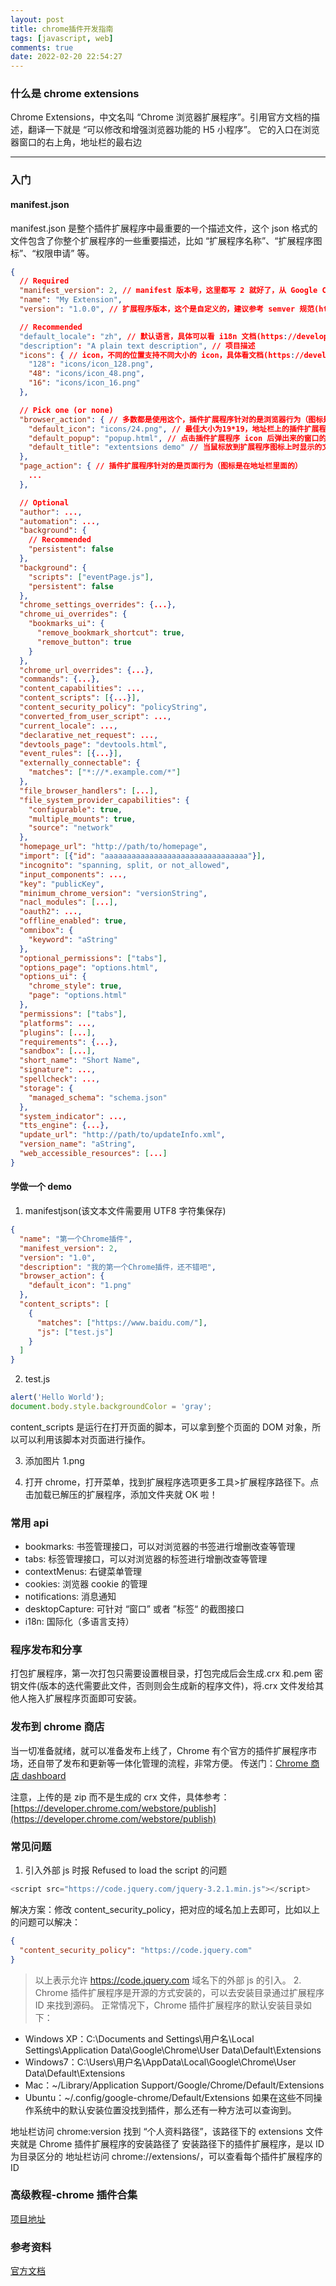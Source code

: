 ```yaml
---
layout: post
title: chrome插件开发指南
tags: [javascript, web]
comments: true
date: 2022-02-20 22:54:27
---
```


### 什么是 chrome extensions

Chrome Extensions，中文名叫 “Chrome 浏览器扩展程序”。引用官方文档的描述，翻译一下就是 “可以修改和增强浏览器功能的 H5 小程序”。
它的入口在浏览器窗口的右上角，地址栏的最右边

---

<!-- more -->

### 入门

#### manifest.json

manifest.json 是整个插件扩展程序中最重要的一个描述文件，这个 json 格式的文件包含了你整个扩展程序的一些重要描述，比如 “扩展程序名称”、“扩展程序图标”、“权限申请” 等。

```json
{
  // Required
  "manifest_version": 2, // manifest 版本号，这里都写 2 就好了，从 Google Chrome 18 开始，就开始升级到 2 版本了
  "name": "My Extension",
  "version": "1.0.0", // 扩展程序版本，这个是自定义的，建议参考 semver 规范(http://semver.org/)

  // Recommended
  "default_locale": "zh", // 默认语言，具体可以看 i18n 文档(https://developer.chrome.com/extensions/i18n)
  "description": "A plain text description", // 项目描述
  "icons": { // icon，不同的位置支持不同大小的 icon，具体看文档(https://developer.chrome.com/extensions/manifest/icons)
    "128": "icons/icon_128.png",
    "48": "icons/icon_48.png",
    "16": "icons/icon_16.png"
  },

  // Pick one (or none)
  "browser_action": { // 多数都是使用这个，插件扩展程序针对的是浏览器行为（图标是在地址栏外面）
    "default_icon": "icons/24.png", // 最佳大小为19*19，地址栏上的插件扩展程序的 icon（一般作为主入口）
    "default_popup": "popup.html", // 点击插件扩展程序 icon 后弹出来的窗口的主页面 html
    "default_title": "extentsions demo" // 当鼠标放到扩展程序图标上时显示的文字
  },
  "page_action": { // 插件扩展程序针对的是页面行为（图标是在地址栏里面的）
    ...
  },

  // Optional
  "author": ...,
  "automation": ...,
  "background": {
    // Recommended
    "persistent": false
  },
  "background": {
    "scripts": ["eventPage.js"],
    "persistent": false
  },
  "chrome_settings_overrides": {...},
  "chrome_ui_overrides": {
    "bookmarks_ui": {
      "remove_bookmark_shortcut": true,
      "remove_button": true
    }
  },
  "chrome_url_overrides": {...},
  "commands": {...},
  "content_capabilities": ...,
  "content_scripts": [{...}],
  "content_security_policy": "policyString",
  "converted_from_user_script": ...,
  "current_locale": ...,
  "declarative_net_request": ...,
  "devtools_page": "devtools.html",
  "event_rules": [{...}],
  "externally_connectable": {
    "matches": ["*://*.example.com/*"]
  },
  "file_browser_handlers": [...],
  "file_system_provider_capabilities": {
    "configurable": true,
    "multiple_mounts": true,
    "source": "network"
  },
  "homepage_url": "http://path/to/homepage",
  "import": [{"id": "aaaaaaaaaaaaaaaaaaaaaaaaaaaaaaaa"}],
  "incognito": "spanning, split, or not_allowed",
  "input_components": ...,
  "key": "publicKey",
  "minimum_chrome_version": "versionString",
  "nacl_modules": [...],
  "oauth2": ...,
  "offline_enabled": true,
  "omnibox": {
    "keyword": "aString"
  },
  "optional_permissions": ["tabs"],
  "options_page": "options.html",
  "options_ui": {
    "chrome_style": true,
    "page": "options.html"
  },
  "permissions": ["tabs"],
  "platforms": ...,
  "plugins": [...],
  "requirements": {...},
  "sandbox": [...],
  "short_name": "Short Name",
  "signature": ...,
  "spellcheck": ...,
  "storage": {
    "managed_schema": "schema.json"
  },
  "system_indicator": ...,
  "tts_engine": {...},
  "update_url": "http://path/to/updateInfo.xml",
  "version_name": "aString",
  "web_accessible_resources": [...]
}
```

#### 学做一个 demo

1. manifestjson(该文本文件需要用 UTF8 字符集保存)

```json
{
  "name": "第一个Chrome插件",
  "manifest_version": 2,
  "version": "1.0",
  "description": "我的第一个Chrome插件，还不错吧",
  "browser_action": {
    "default_icon": "1.png"
  },
  "content_scripts": [
    {
      "matches": ["https://www.baidu.com/"],
      "js": ["test.js"]
    }
  ]
}
```

2. test.js

```javascript
alert('Hello World');
document.body.style.backgroundColor = 'gray';
```

content_scripts 是运行在打开页面的脚本，可以拿到整个页面的 DOM 对象，所以可以利用该脚本对页面进行操作。

3. 添加图片 1.png

4. 打开 chrome，打开菜单，找到扩展程序选项更多工具>扩展程序路径下。点击加载已解压的扩展程序，添加文件夹就 OK 啦！

### 常用 api

- bookmarks: 书签管理接口，可以对浏览器的书签进行增删改查等管理
- tabs: 标签管理接口，可以对浏览器的标签进行增删改查等管理
- contextMenus: 右键菜单管理
- cookies: 浏览器 cookie 的管理
- notifications: 消息通知
- desktopCapture: 可针对 “窗口” 或者 ”标签“ 的截图接口
- i18n: 国际化（多语言支持）

### 程序发布和分享

打包扩展程序，第一次打包只需要设置根目录，打包完成后会生成.crx 和.pem 密钥文件(版本的迭代需要此文件，否则则会生成新的程序文件)，将.crx 文件发给其他人拖入扩展程序页面即可安装。

### 发布到 chrome 商店

当一切准备就绪，就可以准备发布上线了，Chrome 有个官方的插件扩展程序市场，还自带了发布和更新等一体化管理的流程，非常方便。
传送门：[Chrome 商店 dashboard](https://chrome.google.com/webstore/developer/dashboard)

注意，上传的是 zip 而不是生成的 crx 文件，具体参考：[https://developer.chrome.com/webstore/publish](https://developer.chrome.com/webstore/publish)

### 常见问题

1. 引入外部 js 时报 Refused to load the script 的问题

```javascript
<script src="https://code.jquery.com/jquery-3.2.1.min.js"></script>
```

解决方案：修改 content_security_policy，把对应的域名加上去即可，比如以上的问题可以解决：

```json
{
  "content_security_policy": "https://code.jquery.com"
}
```

> 以上表示允许 https://code.jquery.com 域名下的外部 js 的引入。 2. Chrome 插件扩展程序是开源的方式安装的，可以去安装目录通过扩展程序 ID 来找到源码。
> 正常情况下，Chrome 插件扩展程序的默认安装目录如下：

- Windows XP：C:\Documents and Settings\用户名\Local Settings\Application Data\Google\Chrome\User Data\Default\Extensions
- Windows7：C:\Users\用户名\AppData\Local\Google\Chrome\User Data\Default\Extensions
- Mac：~/Library/Application Support/Google/Chrome/Default/Extensions
- Ubuntu：~/.config/google-chrome/Default/Extensions
  如果在这些不同操作系统中的默认安装位置没找到插件，那么还有一种方法可以查询到。

地址栏访问 chrome:version
找到 “个人资料路径”，该路径下的 extensions 文件夹就是 Chrome 插件扩展程序的安装路径了
安装路径下的插件扩展程序，是以 ID 为目录区分的
地址栏访问 chrome://extensions/，可以查看每个插件扩展程序的 ID

### 高级教程-chrome 插件合集

[项目地址](https://github.com/cosyer/chrome-extensions)

### 参考资料

[官方文档](https://developer.chrome.com/extensions/overview)

